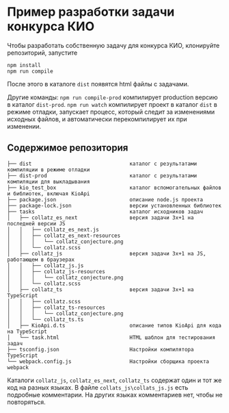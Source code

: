 # Пример разработки задачи конкурса КИО

Чтобы разработать собственную задачу для конкурса КИО, клонируйте репозиторий, запустите

```
npm install
npm run compile
```

После этого в каталоге `dist` появятся html файлы с задачами.

Другие команды: `npm run compile-prod` компилирует production версию в каталог `dist-prod`. `npm run watch` компилирует проект в каталог `dist` в режиме отладки, запускает процесс, который следит за изменениями исходных файлов, и автоматически перекомпилирует их при изменении.

## Содержимое репозитория

```
├── dist                                каталог с результатами компиляции в режиме отладки
├── dist-prod                           каталог с результатами компиляции для выкладывания
├── kio_test_box                        каталог вспомогательных файлов и библиотек, включая KioApi
├── package.json                        описание node.js проекта
├── package-lock.json                   версии установленных библиотек
├── tasks                               каталог исходников задач
│   ├── collatz_es_next                 версия задачи 3x+1 на последней версии JS
│   │   ├── collatz_es_next.js
│   │   ├── collatz_es_next-resources
│   │   │   └── collatz_conjecture.png 
│   │   └── collatz.scss
│   ├── collatz_js                      версия задачи 3x+1 на JS, работающем в браузерах
│   │   ├── collatz_js.js              
│   │   ├── collatz_js-resources
│   │   │   └── collatz_conjecture.png
│   │   └── collatz.scss
│   ├── collatz_ts                      версия задачи 3x+1 на TypeScript
│   │   ├── collatz.scss
│   │   ├── collatz_ts-resources
│   │   │   └── collatz_conjecture.png
│   │   └── collatz_ts.ts
│   ├── KioApi.d.ts                     описание типов KioApi для кода на TypeScript
│   └── task.html                       HTML шаблон для тестирования задач
├── tsconfig.json                       Настройки компилятора TypeScript
└── webpack.config.js                   Настройки сборщика проекта webpack

```

Каталоги `collatz_js`, `collatz_es_next`, `collatz_ts` содержат один и тот же код на разных языках. В файле `collats_js\collats_js.js` есть подробные комментарии. На других языках комментариев нет, чтобы не повторяться.
